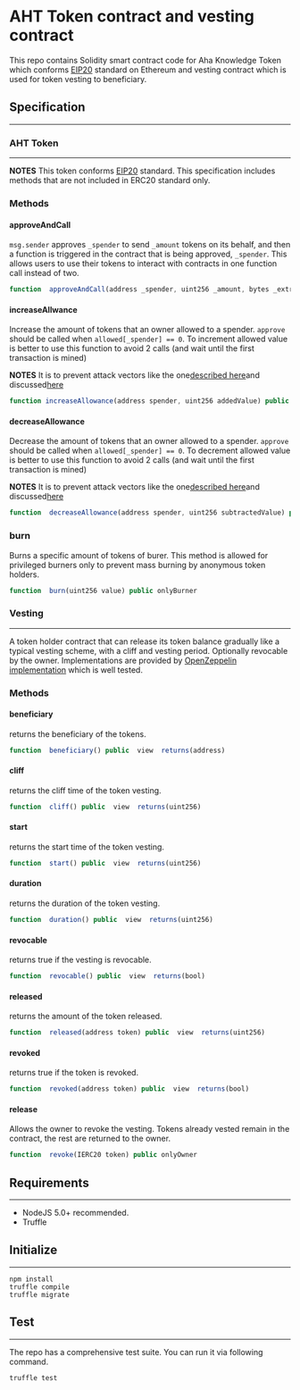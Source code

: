 # AHT Token contract and vesting contract
This repo contains Solidity smart contract code for Aha Knowledge Token which conforms [EIP20](https://github.com/ethereum/EIPs/blob/master/EIPS/eip-20.md) standard on Ethereum and vesting contract which is used for token vesting to beneficiary.

## Specification
___
### AHT Token
___
**NOTES**
This token conforms [EIP20](https://github.com/ethereum/EIPs/blob/master/EIPS/eip-20.md) standard. This specification includes methods that are not included in ERC20 standard only.
### Methods

#### approveAndCall
`msg.sender` approves `_spender` to send `_amount` tokens on its behalf, and then a function is triggered in the contract that is being approved, `_spender`. This allows users to use their tokens to interact with contracts in one function call instead of two.

```js
function  approveAndCall(address _spender, uint256 _amount, bytes _extraData) public  returns (bool success)
```
#### increaseAllwance
Increase the amount of tokens that an owner allowed to a spender. `approve` should be called when `allowed[_spender] == 0`. To increment allowed value is better to use this function to avoid 2 calls (and wait until the first transaction is mined)

**NOTES**
It is to prevent attack vectors like the one[described here](https://docs.google.com/document/d/1YLPtQxZu1UAvO9cZ1O2RPXBbT0mooh4DYKjA_jp-RLM/)and discussed[here](https://github.com/ethereum/EIPs/issues/20#issuecomment-263524729)

```js
function increaseAllowance(address spender, uint256 addedValue) public returns (bool)
```
#### decreaseAllowance
Decrease the amount of tokens that an owner allowed to a spender. `approve` should be called when `allowed[_spender] == 0`. To decrement allowed value is better to use this function to avoid 2 calls (and wait until the first transaction is mined)

**NOTES**
It is to prevent attack vectors like the one[described here](https://docs.google.com/document/d/1YLPtQxZu1UAvO9cZ1O2RPXBbT0mooh4DYKjA_jp-RLM/)and discussed[here](https://github.com/ethereum/EIPs/issues/20#issuecomment-263524729)

```js
function  decreaseAllowance(address spender, uint256 subtractedValue) public returns (bool)
```

### burn
Burns a specific amount of tokens of burer. This method is allowed for privileged burners only to prevent mass burning by anonymous token holders.

```js
function  burn(uint256 value) public onlyBurner
```

### Vesting
___
A token holder contract that can release its token balance gradually like a  typical vesting scheme, with a cliff and vesting period. Optionally revocable by the owner. Implementations are provided by [OpenZeppelin implementation](https://github.com/OpenZeppelin/openzeppelin-solidity/blob/9b3710465583284b8c4c5d2245749246bb2e0094/contracts/token/ERC20/ERC20.sol) which is well tested.

### Methods

#### beneficiary
returns the beneficiary of the tokens.

```js
function  beneficiary() public  view  returns(address)
```

#### cliff
returns the cliff time of the token vesting.

```js
function  cliff() public  view  returns(uint256)
```

#### start
returns the start time of the token vesting.


```js
function  start() public  view  returns(uint256)
```

#### duration
returns the duration of the token vesting.

```js
function  duration() public  view  returns(uint256)
```

#### revocable
returns true if the vesting is revocable.

```js
function  revocable() public  view  returns(bool)
```

#### released
returns the amount of the token released.

```js
function  released(address token) public  view  returns(uint256)
```

#### revoked
returns true if the token is revoked.

```js
function  revoked(address token) public  view  returns(bool)
```

#### release
Allows the owner to revoke the vesting. Tokens already vested remain in the contract, the rest are returned to the owner.

```js
function  revoke(IERC20 token) public onlyOwner
```

## Requirements
___
- NodeJS 5.0+ recommended.
- Truffle

## Initialize
___

```
npm install
truffle compile
truffle migrate
```


## Test
___
The repo has a comprehensive test suite. You can run it via following command.

```
truffle test
```
